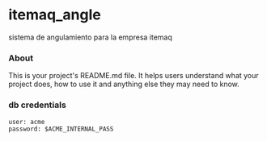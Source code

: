 itemaq_angle
============

sistema de angulamiento para la empresa itemaq

### About

This is your project's README.md file. It helps users understand what your
project does, how to use it and anything else they may need to know.

### db credentials
```
user: acme
password: $ACME_INTERNAL_PASS
```
